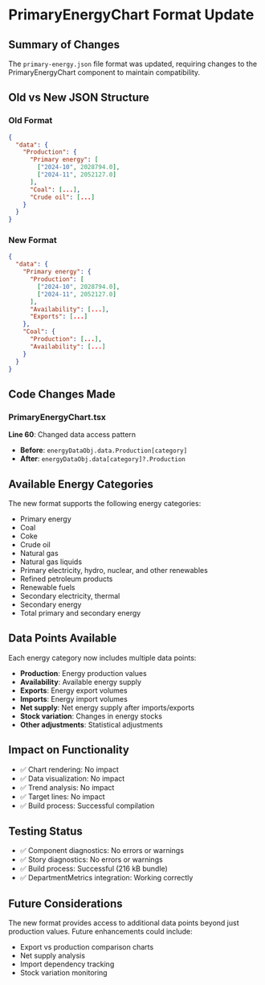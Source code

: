 # PrimaryEnergyChart Format Update

## Summary of Changes

The `primary-energy.json` file format was updated, requiring changes to the PrimaryEnergyChart component to maintain compatibility.

## Old vs New JSON Structure

### Old Format
```json
{
  "data": {
    "Production": {
      "Primary energy": [
        ["2024-10", 2028794.0],
        ["2024-11", 2052127.0]
      ],
      "Coal": [...],
      "Crude oil": [...]
    }
  }
}
```

### New Format
```json
{
  "data": {
    "Primary energy": {
      "Production": [
        ["2024-10", 2028794.0],
        ["2024-11", 2052127.0]
      ],
      "Availability": [...],
      "Exports": [...]
    },
    "Coal": {
      "Production": [...],
      "Availability": [...]
    }
  }
}
```

## Code Changes Made

### PrimaryEnergyChart.tsx
**Line 60**: Changed data access pattern
- **Before**: `energyDataObj.data.Production[category]`
- **After**: `energyDataObj.data[category]?.Production`

## Available Energy Categories

The new format supports the following energy categories:
- Primary energy
- Coal
- Coke
- Crude oil
- Natural gas
- Natural gas liquids
- Primary electricity, hydro, nuclear, and other renewables
- Refined petroleum products
- Renewable fuels
- Secondary electricity, thermal
- Secondary energy
- Total primary and secondary energy

## Data Points Available

Each energy category now includes multiple data points:
- **Production**: Energy production values
- **Availability**: Available energy supply
- **Exports**: Energy export volumes
- **Imports**: Energy import volumes
- **Net supply**: Net energy supply after imports/exports
- **Stock variation**: Changes in energy stocks
- **Other adjustments**: Statistical adjustments

## Impact on Functionality

- ✅ Chart rendering: No impact
- ✅ Data visualization: No impact
- ✅ Trend analysis: No impact
- ✅ Target lines: No impact
- ✅ Build process: Successful compilation

## Testing Status

- ✅ Component diagnostics: No errors or warnings
- ✅ Story diagnostics: No errors or warnings
- ✅ Build process: Successful (216 kB bundle)
- ✅ DepartmentMetrics integration: Working correctly

## Future Considerations

The new format provides access to additional data points beyond just production values. Future enhancements could include:
- Export vs production comparison charts
- Net supply analysis
- Import dependency tracking
- Stock variation monitoring